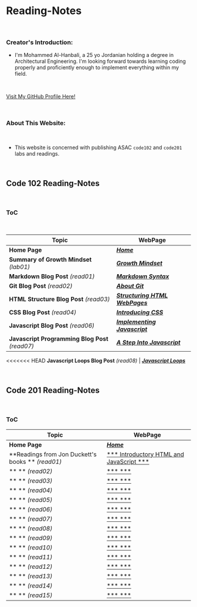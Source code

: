 # Reading-Notes

<br>

### Creator's Introduction:

- I'm Mohammed Al-Hanbali, a 25 yo Jordanian holding a degree in Architectural Engineering.
 I'm looking forward towards learning coding properly and proficiently enough to implement everything within my field.

<br>

[Visit My GitHub Profile Here!](https://github.com/Moha-AlHanbali)

<br>

### About This Website:

<br>

- This website is concerned with publishing ASAC `code102` and `code201` labs and readings.

<br>

## Code 102 Reading-Notes

<br>

### ToC

<br>

**Topic**                                         |   **WebPage**
--------------------------------------------------|--------------------------------------------------
**Home Page**                                     |  [***Home***](README.md)
**Summary of Growth Mindset** *(lab01)*           |  [***Growth Mindset***](lab01.md)
**Markdown Blog Post** *(read01)*                 |  [***Markdown Syntax***](read01.md)
**Git Blog Post** *(read02)*                      |  [***About Git***](read02.md)
**HTML Structure Blog Post** *(read03)*           |  [***Structuring HTML WebPages***](read03.md)
**CSS Blog Post** *(read04)*                      |  [***Introducing CSS***](read04.md)
**Javascript Blog Post** *(read06)*               |  [***Implementing Javascript***](read06.md)
**Javascript Programming Blog Post** *(read07)*   |  [***A Step Into Javascript***](read07.md)
<<<<<<< HEAD
**Javascript Loops Blog Post** *(read08)*         |  [***Javascript Loops***](read08.md)

<br>

## Code 201 Reading-Notes

<br>

### ToC

**Topic**                                         |   **WebPage**
--------------------------------------------------|--------------------------------------------------
**Home Page**                                     |  [***Home***](README.md)
**Readings from Jon Duckett's books ** *(read01)* |  [*** Introductory HTML and JavaScript ***](class-01.md)
** ** *(read02)*                                  |  [*** ***](.md)
** ** *(read03)*                                  |  [*** ***](.md)
** ** *(read04)*                                  |  [*** ***](.md)
** ** *(read05)*                                  |  [*** ***](.md)
** ** *(read06)*                                  |  [*** ***](.md)
** ** *(read07)*                                  |  [*** ***](.md)
** ** *(read08)*                                  |  [*** ***](.md)
** ** *(read09)*                                  |  [*** ***](.md)
** ** *(read10)*                                  |  [*** ***](.md)
** ** *(read11)*                                  |  [*** ***](.md)
** ** *(read12)*                                  |  [*** ***](.md)
** ** *(read13)*                                  |  [*** ***](.md)
** ** *(read14)*                                  |  [*** ***](.md)
** ** *(read15)*                                  |  [*** ***](.md)
